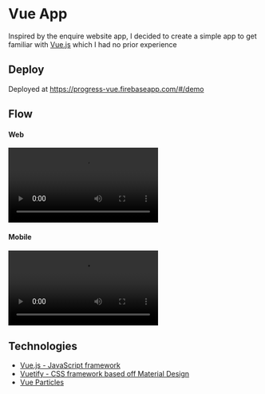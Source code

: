 # Vue App

Inspired by the enquire website app, I decided to create a simple app to get familiar with [Vue.js](https://vuejs.org/) which I had no prior experience

## Deploy

Deployed at https://progress-vue.firebaseapp.com/#/demo

## Flow

#### Web

![GIF](/progress-vue.mp4)

#### Mobile

![GIF](./assets/progress-vue-mobile.mp4)

## Technologies

- [Vue.js - JavaScript framework](https://vuejs.org/)
- [Vuetify - CSS framework based off Material Design](https://vuetifyjs.com/en/)
- [Vue Particles](https://vue-particles.netlify.com/?ref=madewithvuejs.com)
